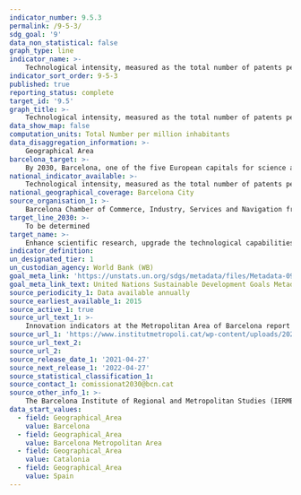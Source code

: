 ```yaml
---
indicator_number: 9.5.3
permalink: /9-5-3/
sdg_goal: '9'
data_non_statistical: false
graph_type: line
indicator_name: >-
    Technological intensity, measured as the total number of patents per million inhabitants
indicator_sort_order: 9-5-3
published: true
reporting_status: complete
target_id: '9.5'
graph_title: >-
    Technological intensity, measured as the total number of patents per million inhabitants
data_show_map: false
computation_units: Total Number per million inhabitants
data_disaggregation_information: >-
    Geographical Area
barcelona_target: >-
    By 2030, Barcelona, one of the five European capitals for science and innovation
national_indicator_available: >-
    Technological intensity, measured as the total number of patents per million inhabitants
national_geographical_coverage: Barcelona City
source_organisation_1: >-
    Barcelona Chamber of Commerce, Industry, Services and Navigation from SCI (Science Citation Index)
target_line_2030: >-
    To be determined
target_name: >-
    Enhance scientific research, upgrade the technological capabilities of industrial sectors in all countries, in particular developing countries, including the fostering of innovation and substantially increasing, by 2030, the number of research and development workers per one million people, as well as public and private research and development spending
indicator_definition:
un_designated_tier: 1
un_custodian_agency: World Bank (WB)
goal_meta_link: 'https://unstats.un.org/sdgs/metadata/files/Metadata-09-05-03.pdf'
goal_meta_link_text: United Nations Sustainable Development Goals Metadata (pdf 894kB)
source_periodicity_1: Data available annually
source_earliest_available_1: 2015
source_active_1: true
source_url_text_1: >-
    Innovation indicators at the Metropolitan Area of Barcelona report (IERMB)
source_url_1: 'https://www.institutmetropoli.cat/wp-content/uploads/2023/03/3.3.2.a-Innovaci%C3%B3-metodol%C3%B2gica-Estad%C3%ADstica-de-Patents.pdf'
source_url_text_2: 
source_url_2: 
source_release_date_1: '2021-04-27'
source_next_release_1: '2022-04-27'
source_statistical_classification_1: 
source_contact_1: comissionat2030@bcn.cat
source_other_info_1: >-
    The Barcelona Institute of Regional and Metropolitan Studies (IERMB)
data_start_values:
  - field: Geographical_Area
    value: Barcelona
  - field: Geographical_Area
    value: Barcelona Metropolitan Area
  - field: Geographical_Area
    value: Catalonia
  - field: Geographical_Area
    value: Spain
---
```

